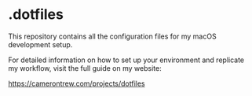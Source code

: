 # .dotfiles

This repository contains all the configuration files for my macOS development setup.

For detailed information on how to set up your environment and replicate my workflow, visit the full guide on my website:

https://camerontrew.com/projects/dotfiles
